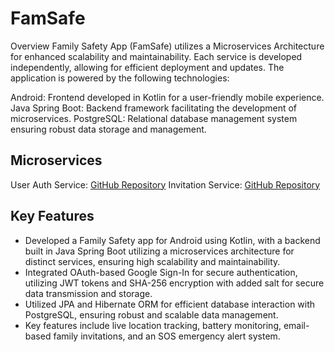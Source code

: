# FamSafe

Overview
Family Safety App (FamSafe) utilizes a Microservices Architecture for enhanced scalability and maintainability. 
Each service is developed independently, allowing for efficient deployment and updates. The application is powered by the following technologies:

Android: Frontend developed in Kotlin for a user-friendly mobile experience.
Java Spring Boot: Backend framework facilitating the development of microservices.
PostgreSQL: Relational database management system ensuring robust data storage and management.

## Microservices
User Auth Service: [GitHub Repository](https://github.com/Siddheshjondhale/userAuthentication)
Invitation Service: [GitHub Repository](https://github.com/Siddheshjondhale/InvitationServiceModule/tree/dev)


## Key Features
- Developed a Family Safety app for Android using Kotlin, with a backend built in Java Spring Boot utilizing a microservices architecture for distinct services, ensuring high scalability and maintainability.
- Integrated OAuth-based Google Sign-In for secure authentication, utilizing JWT tokens and SHA-256 encryption with added salt for secure data transmission and storage.
- Utilized JPA and Hibernate ORM for efficient database interaction with PostgreSQL, ensuring robust and scalable data management.
- Key features include live location tracking, battery monitoring, email-based family invitations, and an SOS emergency alert system.
